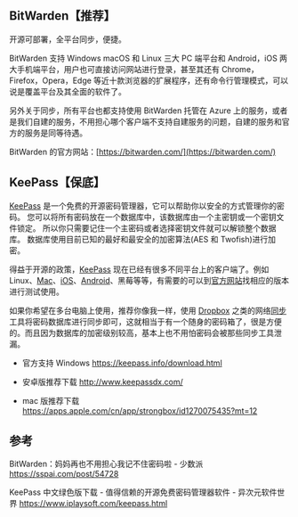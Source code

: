 ## BitWarden【推荐】

开源可部署，全平台同步，便捷。

BitWarden 支持 Windows macOS 和 Linux 三大 PC 端平台和 Android，iOS 两大手机端平台，用户也可直接访问网站进行登录，甚至其还有 Chrome，Firefox，Opera，Edge 等近十款浏览器的扩展程序，还有命令行管理模式，可以说是覆盖平台及其全面的软件了。

另外关于同步，所有平台也都支持使用 BitWarden 托管在 Azure 上的服务，或者是我们自建的服务，不用担心哪个客户端不支持自建服务的问题，自建的服务和官方的服务是同等待遇。

BitWarden 的官方网站：[https://bitwarden.com/](https://bitwarden.com/)

## KeePass【保底】

 [KeePass](https://keepass.info/) 是一个免费的开源密码管理器，它可以帮助你以安全的方式管理你的密码。 您可以将所有密码放在一个数据库中，该数据库由一个主密钥或一个密钥文件锁定。 所以你只需要记住一个主密码或者选择密钥文件就可以解锁整个数据库。 数据库使用目前已知的最好和最安全的加密算法(AES 和 Twofish)进行加密。

得益于开源的政策，[KeePass](https://www.iplaysoft.com/keepass.html) 现在已经有很多不同平台上的客户端了。例如 Linux、[Mac](https://www.iplaysoft.com/os/mac-platform)、[iOS](https://www.iplaysoft.com/os/ios-platform)、[Android](https://www.iplaysoft.com/os/android-platform)、黑莓等等，有需要的可以到[官方网站](http://keepass.info/download.html)找相应的版本进行测试使用。

如果你希望在多台电脑上使用，推荐你像我一样，使用 [Dropbox](https://www.iplaysoft.com/dropbox.html) 之类的网络[同步](https://www.iplaysoft.com/tag/%E5%90%8C%E6%AD%A5)工具将密码数据库进行同步即可，这就相当于有一个随身的密码箱了，很是方便的。而且因为数据库的加密级别较高，基本上也不用怕密码会被那些同步工具泄漏。

* 官方支持 Windows
<https://keepass.info/download.html>

* 安卓版推荐下载
<http://www.keepassdx.com/>

* mac 版推荐下载
<https://apps.apple.com/cn/app/strongbox/id1270075435?mt=12>

## 参考

BitWarden：妈妈再也不用担心我记不住密码啦 - 少数派
<https://sspai.com/post/54728>

KeePass 中文绿色版下载 - 值得信赖的开源免费密码管理器软件 - 异次元软件世界
<https://www.iplaysoft.com/keepass.html>

